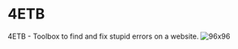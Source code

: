 # 4ETB
4ETB - Toolbox to find and fix stupid errors on a website.
![96x96](https://user-images.githubusercontent.com/83889147/225018833-68d5fe18-6036-45eb-937c-1565ce9c9a51.png)
